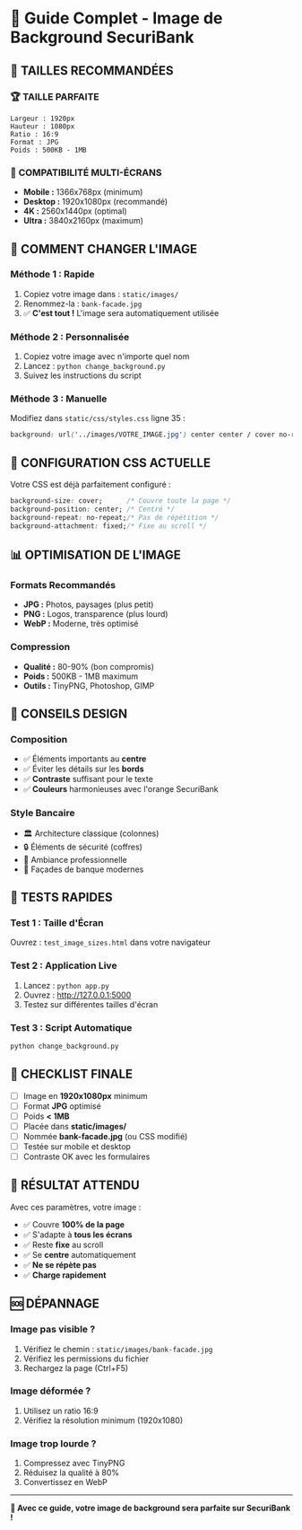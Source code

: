 # 🎨 Guide Complet - Image de Background SecuriBank

## 📐 TAILLES RECOMMANDÉES

### 🏆 **TAILLE PARFAITE**
```
Largeur : 1920px
Hauteur : 1080px
Ratio : 16:9
Format : JPG
Poids : 500KB - 1MB
```

### 📱 **COMPATIBILITÉ MULTI-ÉCRANS**
- **Mobile :** 1366x768px (minimum)
- **Desktop :** 1920x1080px (recommandé)
- **4K :** 2560x1440px (optimal)
- **Ultra :** 3840x2160px (maximum)

## 🔧 **COMMENT CHANGER L'IMAGE**

### **Méthode 1 : Rapide**
1. Copiez votre image dans : `static/images/`
2. Renommez-la : `bank-facade.jpg`
3. ✅ **C'est tout !** L'image sera automatiquement utilisée

### **Méthode 2 : Personnalisée**
1. Copiez votre image avec n'importe quel nom
2. Lancez : `python change_background.py`
3. Suivez les instructions du script

### **Méthode 3 : Manuelle**
Modifiez dans `static/css/styles.css` ligne 35 :
```css
background: url('../images/VOTRE_IMAGE.jpg') center center / cover no-repeat fixed,
```

## 🎯 **CONFIGURATION CSS ACTUELLE**

Votre CSS est déjà parfaitement configuré :
```css
background-size: cover;      /* Couvre toute la page */
background-position: center; /* Centré */
background-repeat: no-repeat;/* Pas de répétition */
background-attachment: fixed;/* Fixe au scroll */
```

## 📊 **OPTIMISATION DE L'IMAGE**

### **Formats Recommandés**
- **JPG :** Photos, paysages (plus petit)
- **PNG :** Logos, transparence (plus lourd)
- **WebP :** Moderne, très optimisé

### **Compression**
- **Qualité :** 80-90% (bon compromis)
- **Poids :** 500KB - 1MB maximum
- **Outils :** TinyPNG, Photoshop, GIMP

## 🎨 **CONSEILS DESIGN**

### **Composition**
- ✅ Éléments importants au **centre**
- ✅ Éviter les détails sur les **bords**
- ✅ **Contraste** suffisant pour le texte
- ✅ **Couleurs** harmonieuses avec l'orange SecuriBank

### **Style Bancaire**
- 🏛️ Architecture classique (colonnes)
- 🔒 Éléments de sécurité (coffres)
- 💼 Ambiance professionnelle
- 🏢 Façades de banque modernes

## 🚀 **TESTS RAPIDES**

### **Test 1 : Taille d'Écran**
Ouvrez : `test_image_sizes.html` dans votre navigateur

### **Test 2 : Application Live**
1. Lancez : `python app.py`
2. Ouvrez : http://127.0.0.1:5000
3. Testez sur différentes tailles d'écran

### **Test 3 : Script Automatique**
```bash
python change_background.py
```

## 📝 **CHECKLIST FINALE**

- [ ] Image en **1920x1080px** minimum
- [ ] Format **JPG** optimisé
- [ ] Poids **< 1MB**
- [ ] Placée dans **static/images/**
- [ ] Nommée **bank-facade.jpg** (ou CSS modifié)
- [ ] Testée sur mobile et desktop
- [ ] Contraste OK avec les formulaires

## 🎯 **RÉSULTAT ATTENDU**

Avec ces paramètres, votre image :
- ✅ Couvre **100% de la page**
- ✅ S'adapte à **tous les écrans**
- ✅ Reste **fixe** au scroll
- ✅ Se **centre** automatiquement
- ✅ **Ne se répète pas**
- ✅ **Charge rapidement**

## 🆘 **DÉPANNAGE**

### **Image pas visible ?**
1. Vérifiez le chemin : `static/images/bank-facade.jpg`
2. Vérifiez les permissions du fichier
3. Rechargez la page (Ctrl+F5)

### **Image déformée ?**
1. Utilisez un ratio 16:9
2. Vérifiez la résolution minimum (1920x1080)

### **Image trop lourde ?**
1. Compressez avec TinyPNG
2. Réduisez la qualité à 80%
3. Convertissez en WebP

---

**🎉 Avec ce guide, votre image de background sera parfaite sur SecuriBank !**
